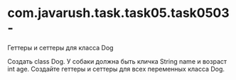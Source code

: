 # com.javarush.task.task05.task0503-

Геттеры и сеттеры для класса Dog

Создать class Dog. У собаки должна быть кличка String name и возраст int age.
Создайте геттеры и сеттеры для всех переменных класса Dog.
